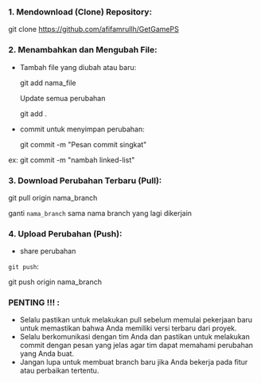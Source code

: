 ### 1. Mendownload (Clone) Repository:

git clone https://github.com/afifamrullh/GetGamePS



### 2. Menambahkan dan Mengubah File:

- Tambah file yang diubah atau baru:

  git add nama_file

  Update semua perubahan

  git add .


- commit untuk menyimpan perubahan:

  git commit -m "Pesan commit singkat"

ex: git commit -m "nambah linked-list"


### 3. Download Perubahan Terbaru (Pull):

git pull origin nama_branch

ganti `nama_branch` sama nama branch yang lagi dikerjain


### 4. Upload Perubahan (Push):

- share perubahan

`git push`:


git push origin nama_branch


###  PENTING !!! :

- Selalu pastikan untuk melakukan pull sebelum memulai pekerjaan baru untuk memastikan bahwa Anda memiliki versi terbaru dari proyek.
- Selalu berkomunikasi dengan tim Anda dan pastikan untuk melakukan commit dengan pesan yang jelas agar tim dapat memahami perubahan yang Anda buat.
- Jangan lupa untuk membuat branch baru jika Anda bekerja pada fitur atau perbaikan tertentu.
